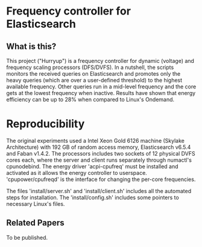 # Frequency controller for Elasticsearch
## What is this?
This project ("Hurryup") is a frequency controller for dynamic (voltage) and frequency scaling processors (DFS/DVFS). In a nutshell, the scripts monitors the received queries on Elasticsearch and promotes only the heavy queries (which are over a user-defined threshold) to the highest available frequency. Other queries run in a mid-level frequency and the core gets at the lowest frequency when inactive. Results have shown that energy efficiency can be up to 28% when compared to Linux's Ondemand.

# Reproducibility
The original experiments used a Intel Xeon Gold 6126 machine (Skylake Architecture) with 192 GB of random access memory, Elasticsearch v6.5.4 and Faban v1.4.2. The processors includes two sockets of 12 physical DVFS cores each, where the server and client runs separately through numactl's cpunodebind. The energy driver 'acpi-cpufreq' must be installed and activated as it allows the energy controller to userspace. 'cpupower/cpufreqd' is the interface for changing the per-core frequencies.

The files 'install/server.sh' and 'install/client.sh' includes all the automated steps for installation. The 'install/config.sh' includes some pointers to necessary Linux's files. 

## Related Papers
To be published.

